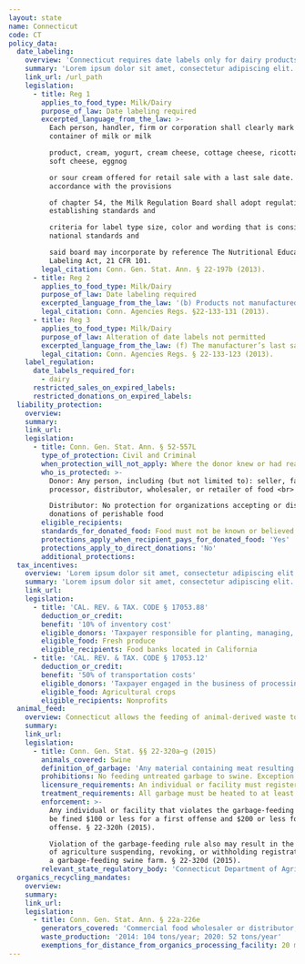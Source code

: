 ```yaml
---
layout: state
name: Connecticut
code: CT
policy_data:
  date_labeling:
    overview: 'Connecticut requires date labels only for dairy products, but does not explicitly prohibit the sale of these items past this date. However, manufacturers that choose to place date labels on other products in Connecticut must follow the Uniform Open Dating Regulation. The voluntary version of the Uniform Regulation requires the use of “Sell by” dates on perishable products and “Best if used by” dates on semi-perishable and long-shelf-life products. It also requires that perishable products sold after the “Sell by” date be clearly marked as past-date.'
    summary: 'Lorem ipsum dolor sit amet, consectetur adipiscing elit. Curabitur tellus mi, consequat at laoreet eget, vestibulum nec dolor. Vivamus volutpat quam ac quam bibendum rutrum.'
    link_url: /url_path
    legislation:
      - title: Reg 1
        applies_to_food_type: Milk/Dairy
        purpose_of_law: Date labeling required
        excerpted_language_from_the_law: >-
          Each person, handler, firm or corporation shall clearly mark each
          container of milk or milk

          product, cream, yogurt, cream cheese, cottage cheese, ricotta cheese,
          soft cheese, eggnog

          or sour cream offered for retail sale with a last sale date. In
          accordance with the provisions

          of chapter 54, the Milk Regulation Board shall adopt regulations
          establishing standards and

          criteria for label type size, color and wording that is consistent with
          national standards and

          said board may incorporate by reference The Nutritional Education and
          Labeling Act, 21 CFR 101.
        legal_citation: Conn. Gen. Stat. Ann. § 22-197b (2013).
      - title: Reg 2
        applies_to_food_type: Milk/Dairy
        purpose_of_law: Date labeling required
        excerpted_language_from_the_law: '(b) Products not manufactured, packaged and heat treated in a manner that makes the product safe to store at room temperature shall be conspicuously labeled with a last sale date. The last sale date shall be shown in contrasting color with the background. The last sale date shall be expressed as “sell by”, “last sale date” or “must be sold by”.'
        legal_citation: Conn. Agencies Regs. §22-133-131 (2013).
      - title: Reg 3
        applies_to_food_type: Milk/Dairy
        purpose_of_law: Alteration of date labels not permitted
        excerpted_language_from_the_law: (f) The manufacturer’s last sale date or expiration date shall not be altered in any way.
        legal_citation: Conn. Agencies Regs. § 22-133-123 (2013).
    label_regulation:
      date_labels_required_for:
        - dairy
      restricted_sales_on_expired_labels:
      restricted_donations_on_expired_labels:
  liability_protection:
    overview:
    summary:
    link_url:
    legislation:
      - title: Conn. Gen. Stat. Ann. § 52-557L
        type_of_protection: Civil and Criminal
        when_protection_will_not_apply: Where the donor knew or had reasonable grounds to believe the food was adulterated or unfit for human consumption
        who_is_protected: >-
          Donor: Any person, including (but not limited to): seller, farmer,
          processor, distributor, wholesaler, or retailer of food <br>

          Distributor: No protection for organizations accepting or distributing
          donations of perishable food
        eligible_recipients:
        standards_for_donated_food: Food must not be known or believed to be adulterated or unfit for human consumption
        protections_apply_when_recipient_pays_for_donated_food: 'Yes'
        protections_apply_to_direct_donations: 'No'
        additional_protections:
  tax_incentives:
    overview: 'Lorem ipsum dolor sit amet, consectetur adipiscing elit. Curabitur tellus mi, consequat at laoreet eget, vestibulum nec dolor. Vivamus volutpat quam ac quam bibendum rutrum.'
    summary: 'Lorem ipsum dolor sit amet, consectetur adipiscing elit. Curabitur tellus mi, consequat at laoreet eget, vestibulum nec dolor. Vivamus volutpat quam ac quam bibendum rutrum.'
    link_url:
    legislation:
      - title: 'CAL. REV. & TAX. CODE § 17053.88'
        deduction_or_credit:
        benefit: '10% of inventory cost'
        eligible_donors: 'Taxpayer responsible for planting, managing, and harvesting crops'
        eligible_food: Fresh produce
        eligible_recipients: Food banks located in California
      - title: 'CAL. REV. & TAX. CODE § 17053.12'
        deduction_or_credit:
        benefit: '50% of transportation costs'
        eligible_donors: 'Taxpayer engaged in the business of processing, distributing, or selling agricultural products'
        eligible_food: Agricultural crops
        eligible_recipients: Nonprofits
  animal_feed:
    overview: Connecticut allows the feeding of animal-derived waste to swine provided that it has been properly heat-treated and fed by a licensed facility. All other waste may be fed to swine without heat-treatment. Individuals may feed household garbage to their own swine without heat-treating it and without obtaining a permit.
    summary:
    link_url:
    legislation:
      - title: Conn. Gen. Stat. §§ 22-320a–g (2015)
        animals_covered: Swine
        definition_of_garbage: 'Any material containing meat resulting from the handling, preparation, cooking and consumption of foods including animal carcasses or parts thereof, but the term “garbage” shall not apply to waste materials from slaughterhouses which go directly to rendering plants for processing. § 22-320a (2015).'
        prohibitions: No feeding untreated garbage to swine. Exception for individuals feeding household garbage. §§ 22-320a–g (2015).
        licensure_requirements: An individual or facility must register with the state before feeding garbage to swine. § 22-320c (2015).
        treatment_requirements: All garbage must be heated to at least 212 degrees Fahrenheit or boiling point for at least 30 minutes or else treated in some other manner approved by the state. §§ 22-320b–g (2015).
        enforcement: >-
          Any individual or facility that violates the garbage-feeding rule will
          be fined $100 or less for a first offense and $200 or less for a second
          offense. § 22-320h (2015).

          Violation of the garbage-feeding rule also may result in the department
          of agriculture suspending, revoking, or withholding registration from
          a garbage-feeding swine farm. § 22-320d (2015).
        relevant_state_regulatory_body: 'Connecticut Department of Agriculture (§ 22-320a), <a href="http://www.ct.gov/doag/site/default.asp" target="_blank">http://www.ct.gov/doag/site/default.asp</a>.'
  organics_recycling_mandates:
    overview:
    summary:
    link_url:
    legislation:
      - title: Conn. Gen. Stat. Ann. § 22a-226e
        generators_covered: 'Commercial food wholesaler or distributor, industrial food manufacturer or processor, supermarket, resort or conference center.'
        waste_production: '2014: 104 tons/year; 2020: 52 tons/year'
        exemptions_for_distance_from_organics_processing_facility: 20 miles
---
```

